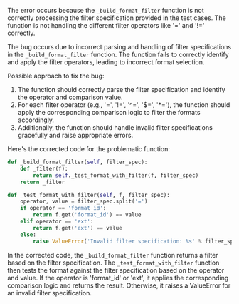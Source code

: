 The error occurs because the `_build_format_filter` function is not correctly processing the filter specification provided in the test cases. The function is not handling the different filter operators like '=' and '!=' correctly.

The bug occurs due to incorrect parsing and handling of filter specifications in the `_build_format_filter` function. The function fails to correctly identify and apply the filter operators, leading to incorrect format selection.

Possible approach to fix the bug:
1. The function should correctly parse the filter specification and identify the operator and comparison value.
2. For each filter operator (e.g., '=', '!=', '^=', '$=', '*='), the function should apply the corresponding comparison logic to filter the formats accordingly.
3. Additionally, the function should handle invalid filter specifications gracefully and raise appropriate errors.

Here's the corrected code for the problematic function:

```python
def _build_format_filter(self, filter_spec):
    def _filter(f):
        return self._test_format_with_filter(f, filter_spec)
    return _filter

def _test_format_with_filter(self, f, filter_spec):
    operator, value = filter_spec.split('=')
    if operator == 'format_id':
        return f.get('format_id') == value
    elif operator == 'ext':
        return f.get('ext') == value
    else:
        raise ValueError('Invalid filter specification: %s' % filter_spec)
```

In the corrected code, the `_build_format_filter` function returns a filter based on the filter specification. The `_test_format_with_filter` function then tests the format against the filter specification based on the operator and value. If the operator is 'format_id' or 'ext', it applies the corresponding comparison logic and returns the result. Otherwise, it raises a ValueError for an invalid filter specification.